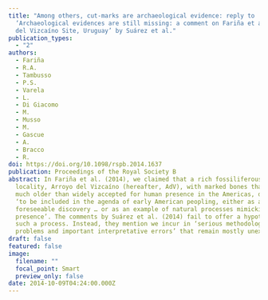 ```yaml
---
title: "Among others, cut-marks are archaeological evidence: reply to
  ‘Archaeological evidences are still missing: a comment on Fariña et al. Arroyo
  del Vizcaíno Site, Uruguay’ by Suárez et al."
publication_types:
  - "2"
authors:
  - Fariña
  - R.A.
  - Tambusso
  - P.S.
  - Varela
  - L.
  - Di Giacomo
  - M.
  - Musso
  - M.
  - Gascue
  - A.
  - Bracco
  - R.
doi: https://doi.org/10.1098/rspb.2014.1637
publication: Proceedings of the Royal Society B
abstract: In Fariña et al. (2014), we claimed that a rich fossiliferous
  locality, Arroyo del Vizcaíno (hereafter, AdV), with marked bones that are
  much older than widely accepted for human presence in the Americas, deserved
  ‘to be included in the agenda of early American peopling, either as a not
  foreseeable discovery … or as an example of natural processes mimicking human
  presence’. The comments by Suárez et al. (2014) fail to offer a hypothesis of
  such a process. Instead, they mention we incur in ‘serious methodological
  problems and important interpretative errors’ that remain mostly unexplained.
draft: false
featured: false
image:
  filename: ""
  focal_point: Smart
  preview_only: false
date: 2014-10-09T04:24:00.000Z
---
```


